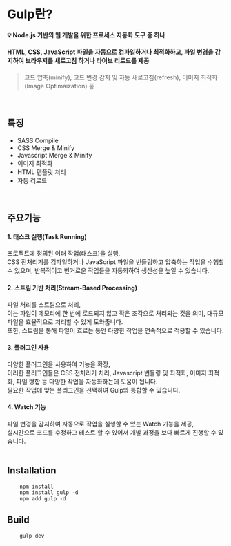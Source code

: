 # **Gulp란?**
  
#### 💡 Node.js 기반의 웹 개발을 위한 프로세스 자동화 도구 중 하나
#### HTML, CSS, JavaScript 파일을 자동으로 컴파일하거나 최적화하고, 파일 변경을 감지하여 브라우저를 새로고침 하거나 라이브 리로드를 제공

> 코드 압축(minify), 코드 변경 감지 및 자동 새로고침(refresh), 이미지 최적화(Image Optimaization) 등
<br>

## 특징
- SASS Compile
- CSS Merge & Minify
- Javascript Merge & Minify
- 이미지 최적화
- HTML 템플릿 처리
- 자동 리로드
<br>

## 주요기능
#### 1. 태스크 실행(Task Running)
프로젝트에 정의된 여러 작업(태스크)을 실행,<br>
CSS 전처리기를 컴파일하거나 JavaScript 파일을 번들링하고 압축하는 작업을 수행할 수 있으며, 반복적이고 번거로운 작업들을 자동화하여 생산성을 높일 수 있습니다.
<br>

#### 2. 스트림 기반 처리(Stream-Based Processing)
파일 처리를 스트림으로 처리,<br>
이는 파일이 메모리에 한 번에 로드되지 않고 작은 조각으로 처리되는 것을 의미, 대규모 파일을 효율적으로 처리할 수 있게 도와줍니다.<br>
또한, 스트림을 통해 파일이 흐르는 동안 다양한 작업을 연속적으로 적용할 수 있습니다.
<br>

#### 3. 플러그인 사용
다양한 플러그인을 사용하여 기능을 확장,<br>
이러한 플러그인들은 CSS 전처리기 처리, Javascript 번들링 및 최적화, 이미지 최적화, 파일 병합 등 다양한 작업을 자동화하는데 도움이 됩니다.<br>
필요한 작업에 맞는 플러그인을 선택하여 Gulp와 통합할 수 있습니다.
<br>

#### 4. Watch 기능
파일 변경을 감지하여 자동으로 작업을 실행할 수 있는 Watch 기능을 제공,<br>
실시간으로 코드를 수정하고 테스트 할 수 있어서 개발 과정을 보다 빠르게 진행할 수 있습니다.
<br>
<br>

## Installation
        npm install
        npm install gulp -d
        npm add gulp -d

## Build
        gulp dev
<br>
